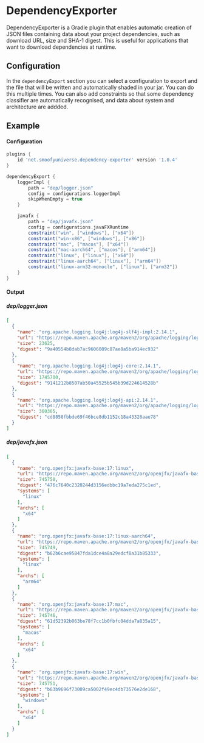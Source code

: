 # DependencyExporter

DependencyExporter is a Gradle plugin that enables automatic creation of JSON files containing data about your project
dependencies, such as download URL, size and SHA-1 digest. This is useful for applications that want to download
dependencies at runtime.

## Configuration

In the `dependencyExport` section you can select a configuration to export and the file that will be written and
automatically shaded in your jar. You can do this multiple times. You can also add constraints so that some dependency
classifier are automatically recognised, and data about system and architecture are addded.

## Example

#### Configuration

```groovy
plugins {
    id 'net.smoofyuniverse.dependency-exporter' version '1.0.4'
}

dependencyExport {
    loggerImpl {
        path = "dep/logger.json"
        config = configurations.loggerImpl
        skipWhenEmpty = true
    }

    javafx {
        path = "dep/javafx.json"
        config = configurations.javaFXRuntime
        constraint("win", ["windows"], ["x64"])
        constraint("win-x86", ["windows"], ["x86"])
        constraint("mac", ["macos"], ["x64"])
        constraint("mac-aarch64", ["macos"], ["arm64"])
        constraint("linux", ["linux"], ["x64"])
        constraint("linux-aarch64", ["linux"], ["arm64"])
        constraint("linux-arm32-monocle", ["linux"], ["arm32"])
    }
}
```

#### Output

##### dep/logger.json

```json
[
  {
    "name": "org.apache.logging.log4j:log4j-slf4j-impl:2.14.1",
    "url": "https://repo.maven.apache.org/maven2/org/apache/logging/log4j/log4j-slf4j-impl/2.14.1/log4j-slf4j-impl-2.14.1.jar",
    "size": 23625,
    "digest": "9a40554b8dab7ac9606089c87ae8a5ba914ec932"
  },
  {
    "name": "org.apache.logging.log4j:log4j-core:2.14.1",
    "url": "https://repo.maven.apache.org/maven2/org/apache/logging/log4j/log4j-core/2.14.1/log4j-core-2.14.1.jar",
    "size": 1745700,
    "digest": "9141212b8507ab50a45525b545b39d224614528b"
  },
  {
    "name": "org.apache.logging.log4j:log4j-api:2.14.1",
    "url": "https://repo.maven.apache.org/maven2/org/apache/logging/log4j/log4j-api/2.14.1/log4j-api-2.14.1.jar",
    "size": 300365,
    "digest": "cd8858fbbde69f46bce8db1152c18a43328aae78"
  }
]
```

##### dep/javafx.json

```json
[
  {
    "name": "org.openjfx:javafx-base:17:linux",
    "url": "https://repo.maven.apache.org/maven2/org/openjfx/javafx-base/17/javafx-base-17-linux.jar",
    "size": 745750,
    "digest": "476c7640c2320244d3156edbbc19a7eda275c1ed",
    "systems": [
      "linux"
    ],
    "archs": [
      "x64"
    ]
  },
  {
    "name": "org.openjfx:javafx-base:17:linux-aarch64",
    "url": "https://repo.maven.apache.org/maven2/org/openjfx/javafx-base/17/javafx-base-17-linux-aarch64.jar",
    "size": 745749,
    "digest": "b62b6cae95847fda1dce4a8a29edcf8a31b85333",
    "systems": [
      "linux"
    ],
    "archs": [
      "arm64"
    ]
  },
  {
    "name": "org.openjfx:javafx-base:17:mac",
    "url": "https://repo.maven.apache.org/maven2/org/openjfx/javafx-base/17/javafx-base-17-mac.jar",
    "size": 745746,
    "digest": "61d52392b063be78f7cc1b0fbfc04dda7a835a15",
    "systems": [
      "macos"
    ],
    "archs": [
      "x64"
    ]
  },
  {
    "name": "org.openjfx:javafx-base:17:win",
    "url": "https://repo.maven.apache.org/maven2/org/openjfx/javafx-base/17/javafx-base-17-win.jar",
    "size": 745751,
    "digest": "b63b9696f73009ca5002f49ec4db73576e2de168",
    "systems": [
      "windows"
    ],
    "archs": [
      "x64"
    ]
  }
]
```